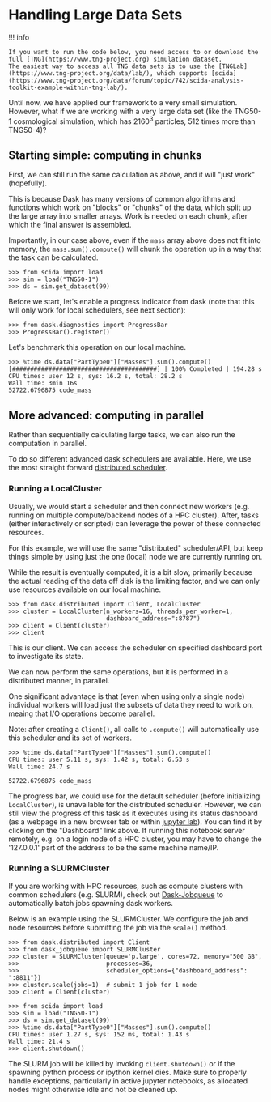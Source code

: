 # Handling Large Data Sets


!!! info

    If you want to run the code below, you need access to or download the full [TNG](https://www.tng-project.org) simulation dataset.
    The easiest way to access all TNG data sets is to use the [TNGLab](https://www.tng-project.org/data/lab/), which supports [scida](https://www.tng-project.org/data/forum/topic/742/scida-analysis-toolkit-example-within-tng-lab/).

Until now, we have applied our framework to a very small simulation.
However, what if we are working with a very large data set
(like the TNG50-1 cosmological simulation, which has $2160^3$ particles, $512$ times more than TNG50-4)?

## Starting simple: computing in chunks

First, we can still run the same calculation as above, and it will "just work" (hopefully).

This is because Dask has many versions of common algorithms and functions
which work on "blocks" or "chunks" of the data, which split up the large array into smaller arrays.
Work is needed on each chunk, after which the final answer is assembled.

Importantly, in our case above, even if the `mass` array above does not fit into memory,
the `mass.sum().compute()` will chunk the operation up in a way that the task can be calculated.

```pycon
>>> from scida import load
>>> sim = load("TNG50-1")
>>> ds = sim.get_dataset(99)
```

Before we start, let's enable a progress indicator from dask
(note that this will only work for local schedulers, see next section):

``` pycon
>>> from dask.diagnostics import ProgressBar
>>> ProgressBar().register()
```

Let's benchmark this operation on our local machine.

```pycon
>>> %time ds.data["PartType0"]["Masses"].sum().compute()
[########################################] | 100% Completed | 194.28 s
CPU times: user 12 s, sys: 16.2 s, total: 28.2 s
Wall time: 3min 16s
52722.6796875 code_mass
```

## More advanced: computing in parallel

Rather than sequentially calculating large tasks, we can also run the computation in parallel.

To do so different advanced dask schedulers are available.
Here, we use the most straight forward [distributed scheduler](https://docs.dask.org/en/latest/how-to/deploy-dask/single-distributed.html).

### Running a LocalCluster
Usually, we would start a scheduler and then connect new workers (e.g. running on multiple compute/backend nodes of a HPC cluster).
After, tasks (either interactively or scripted) can leverage the power of these connected resources.

For this example, we will use the same "distributed" scheduler/API, but keep things simple by using just the one (local) node we are currently running on.

While the result is eventually computed, it is a bit slow, primarily because the actual reading of the data off disk is the limiting factor, and we can only use resources available on our local machine.

```pycon
>>> from dask.distributed import Client, LocalCluster
>>> cluster = LocalCluster(n_workers=16, threads_per_worker=1,
                           dashboard_address=":8787")
>>> client = Client(cluster)
>>> client
```

This is our client. We can access the scheduler on specified dashboard port to investigate its state.

We can now perform the same operations, but it is performed in a distributed manner, in parallel.

One significant advantage is that (even when using only a single node) individual workers will load just the subsets of data they need to work on, meaing that I/O operations become parallel.

Note: after creating a `Client()`, all calls to `.compute()` will automatically use this scheduler and its set of workers.

```pycon
>>> %time ds.data["PartType0"]["Masses"].sum().compute()
CPU times: user 5.11 s, sys: 1.42 s, total: 6.53 s
Wall time: 24.7 s

52722.6796875 code_mass
```

The progress bar, we could use for the default scheduler (before initializing `LocalCluster`),
is unavailable for the distributed scheduler.
However, we can still view the progress of this task as it executes using its status dashboard
(as a webpage in a new browser tab or within [jupyter lab](https://github.com/dask/dask-labextension)).
You can find it by clicking on the "Dashboard" link above.
If running this notebook server remotely, e.g. on a login node of a HPC cluster,
you may have to change the '127.0.0.1' part of the address to be the same machine name/IP.

### Running a SLURMCluster

If you are working with HPC resources, such as compute clusters with common schedulers (e.g. SLURM),
check out [Dask-Jobqueue](https://jobqueue.dask.org/en/latest/) to automatically batch jobs spawning dask workers.

Below is an example using the SLURMCluster.
We configure the job and node resources before submitting the job via the `scale()` method.

``` pycon
>>> from dask.distributed import Client
>>> from dask_jobqueue import SLURMCluster
>>> cluster = SLURMCluster(queue='p.large', cores=72, memory="500 GB",
>>>                        processes=36,
>>>                        scheduler_options={"dashboard_address": ":8811"})
>>> cluster.scale(jobs=1)  # submit 1 job for 1 node
>>> client = Client(cluster)

>>> from scida import load
>>> sim = load("TNG50-1")
>>> ds = sim.get_dataset(99)
>>> %time ds.data["PartType0"]["Masses"].sum().compute()
CPU times: user 1.27 s, sys: 152 ms, total: 1.43 s
Wall time: 21.4 s
>>> client.shutdown()
```

The SLURM job will be killed by invoking `client.shutdown()` or if the spawning python process or ipython kernel dies.
Make sure to properly handle exceptions, particularly in active jupyter notebooks, as allocated nodes might otherwise
idle and not be cleaned up.
